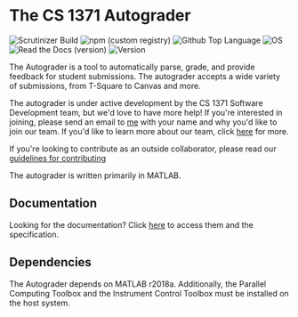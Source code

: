 # The CS 1371 Autograder


![Scrutinizer Build](https://img.shields.io/scrutinizer/build/g/filp/whoops.svg)
![npm (custom registry)](https://img.shields.io/npm/l/express.svg?registry_uri=https%3A%2F%2Fregistry.npmjs.com)
![Github Top Language](https://img.shields.io/badge/language-matlab-red.svg)
![OS](https://img.shields.io/badge/OS-Windows%20macOS-blue.svg)
![Read the Docs (version)](https://img.shields.io/readthedocs/pip/stable.svg)
![Version](https://img.shields.io/badge/version-v0.2.0-orange.svg)

The Autograder is a tool to automatically parse, grade, and provide feedback for student submissions. The autograder accepts a wide variety of submissions, from T-Square to Canvas and more.

The autograder is under active development by the CS 1371 Software Development team, but we'd love to have more help! If you're interested in joining, please send an email to [me](mailto:arao81@gatech.edu) with your name and why you'd like to join our team. If you'd like to learn more about our team, click [here](https://github.gatech.edu/pages/CS1371/software-development/) for more.

If you're looking to contribute as an outside collaborator, please read our [guidelines for contributing](https://github.gatech.edu/CS1371/autograder/blob/Development/CONTRIBUTING.md)

The autograder is written primarily in MATLAB.

## Documentation

Looking for the documentation? Click [here](https://github.gatech.edu/pages/CS1371/autograder/) to access them and the specification.

## Dependencies

The Autograder depends on MATLAB r2018a. Additionally, the Parallel Computing Toolbox and the Instrument Control Toolbox must be installed on the host system.
